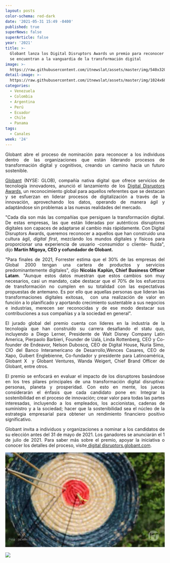 ```yaml
---
layout: posts
color-schema: red-dark
date: '2021-05-31 15:49 -0400'
published: true
superNews: false
superArticle: false
year: '2021'
title: >-
  Globant lanza los Digital Disruptors Awards un premio para reconocer a quienes
  se encuentran a la vanguardia de la transformación digital
image: >-
  https://raw.githubusercontent.com/itnewslat/assets/master/img/540x320/Exito-p.jpg
detail-image: >-
  https://raw.githubusercontent.com/itnewslat/assets/master/img/1024x680/Exito-g.jpg
categories:
  - Venezuela
  - Colombia
  - Argentina
  - Perú
  - Ecuador
  - Chile
  - Panama
tags:
  - Canales
week: '24'
---
```

<p style="text-align: justify;">Globant abre el proceso de nominación para reconocer a los individuos dentro de las organizaciones que están liderando procesos de transformación digital y cognitivos, creando un camino hacia un futuro sostenible.</p>
<p style="text-align: justify;"><a href="https://www.globant.com/?utm_source=prg&amp;utm_medium=organic&amp;utm_campaign=prs_gl_all_org_trf_nap_09032021_ao1045_globant-english-site">Globant</a> (NYSE: GLOB), compañía nativa digital que ofrece servicios de tecnología innovadores, anunció el lanzamiento de los <a href="https://digitaldisruptors.globant.com/es?utm_source=prg&amp;utm_medium=organic&amp;utm_campaign=prs_pe_lt_org_trf_nap_07052021_tl1962_digital-disruptors-site-pe">Digital Disruptors Awards</a>, un reconocimiento global para aquellos referentes que se destacan y se esfuerzan en liderar procesos de digitalización a través de la innovación, aprovechando los datos, operando de manera ágil y adaptándose sin problemas a las nuevas realidades del mercado.</p>
<p style="text-align: justify;">"Cada día son más las compañías que persiguen la transformación digital. De estas empresas, las que están lideradas por auténticos disruptores digitales son capaces de adaptarse al cambio más rápidamente. Con Digital Disruptors Awards, queremos reconocer a aquellos que han construido una cultura ágil, <em>digital first</em>, mezclando los mundos digitales y físicos para proporcionar una experiencia de usuario -consumidor o cliente- fluida", dijo <strong>Martín Migoya, CEO y cofundador de Globant.  </strong></p>
<p style="text-align: justify;">"Para finales de 2021, Forrester estima que el 30% de las empresas del Global 2000 tengan una cartera de productos y servicios predominantemente digitales", dijo <strong>Nicolás Kaplún, Chief Business Officer Latam</strong>. "Aunque estos datos muestran que estos cambios son muy necesarios, casi un mandato, cabe destacar que el 70% de los esfuerzos de transformación no cumplen en su totalidad con las expectativas propuestas de antemano. Es por ello que aquellas personas que lideran las transformaciones digitales exitosas,  con una realización de valor en función a lo planificado y aportando crecimiento sustentable a sus negocios e industrias, merecen ser reconocidas y de ese modo destacar sus contribuciones a sus compañías y a la sociedad en general".</p>
<p style="text-align: justify;">El jurado global del premio cuenta con líderes en la industria de la tecnología que han construido su carrera desafiando el statu quo, incluyendo a Diego Lerner, Presidente de Walt Disney Company Latin America, Pierpaolo Barbieri, Founder de Ualá, Linda Rottenberg, CEO y Co-founder de Endeavor, Nelson Duboscq, CEO de Digital House, Nuria Simo, CIO del Banco Interamericano de Desarrollo,Wences Casares, CEO de Xapo, Guibert Englebienne, Co-fundador y presidente para Latinoamérica, Globant X  y Globant Ventures, Wanda Weigert, Chief Brand Officer de Globant, entre otros.</p>
<p style="text-align: justify;">El premio se enfocará en evaluar el impacto de los disruptores basándose en los tres pilares principales de una transformación digital disruptiva: personas, planeta y prosperidad. Con esto en mente, los jueces considerarán el énfasis que cada candidato pone en: Integrar la sostenibilidad en el proceso de innovación; crear valor para todas las partes interesadas, incluyendo a los empleados, los accionistas, cadenas de suministro y a la sociedad; hacer que la sostenibilidad sea el núcleo de la estrategia empresarial para obtener un rendimiento financiero positivo significativo.</p>
<p style="text-align: justify;">Globant invita a individuos y organizaciones a nominar a los candidatos de su elección antes del 31 de mayo de 2021. Los ganadores se anunciarán el 1 de julio de 2021. Para saber más sobre el premio, apoyar la iniciativa o conocer los detalles del proceso, visite<a href="https://digitaldisruptors.globant.com/es?utm_source=prg&amp;utm_medium=organic&amp;utm_campaign=prs_pe_lt_org_trf_nap_07052021_tl1962_digital-disruptors-site-pe"> digital disruptors.globant.com</a>.</p>

![](https://raw.githubusercontent.com/itnewslat/assets/master/img/540x320/Exito-p.jpg)

<img src="https://tracker.metricool.com/c3po.jpg?hash=56f88a41e39ab42c063cc51676587a04"/>
